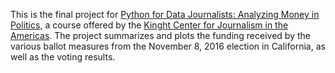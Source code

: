This is the final project for [Python for Data Journalists: Analyzing Money in Politics](http://journalismcourses.org/course/view.php?id=52), a course offered by the 
[Kinght Center for Journalism in the Americas](https://knightcenter.utexas.edu/). The 
project summarizes and plots the funding received by the various ballot measures from 
the November 8, 2016 election in California, as well as the voting results.
